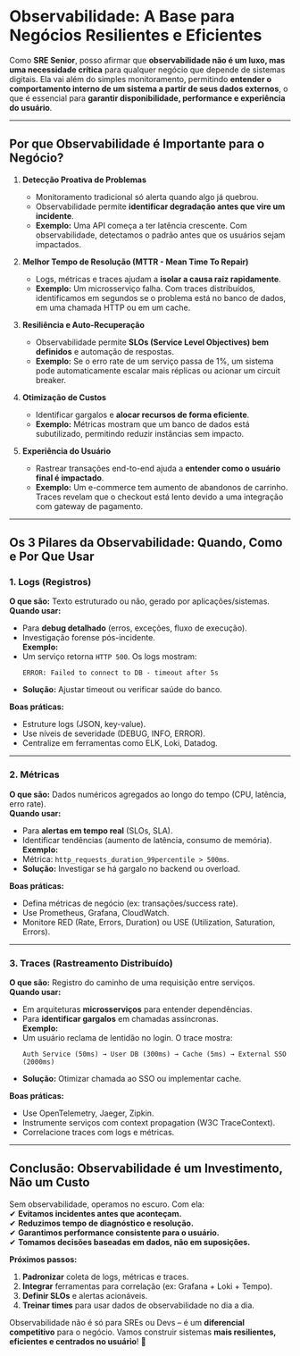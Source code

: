 # **Observabilidade: A Base para Negócios Resilientes e Eficientes**  

Como **SRE Senior**, posso afirmar que **observabilidade não é um luxo, mas uma necessidade crítica** para qualquer negócio que depende de sistemas digitais. Ela vai além do simples monitoramento, permitindo **entender o comportamento interno de um sistema a partir de seus dados externos**, o que é essencial para **garantir disponibilidade, performance e experiência do usuário**.  

---

## **Por que Observabilidade é Importante para o Negócio?**  

1. **Detecção Proativa de Problemas**  
   - Monitoramento tradicional só alerta quando algo já quebrou.  
   - Observabilidade permite **identificar degradação antes que vire um incidente**.  
   - **Exemplo:** Uma API começa a ter latência crescente. Com observabilidade, detectamos o padrão antes que os usuários sejam impactados.  

2. **Melhor Tempo de Resolução (MTTR - Mean Time To Repair)**  
   - Logs, métricas e traces ajudam a **isolar a causa raiz rapidamente**.  
   - **Exemplo:** Um microsserviço falha. Com traces distribuídos, identificamos em segundos se o problema está no banco de dados, em uma chamada HTTP ou em um cache.  

3. **Resiliência e Auto-Recuperação**  
   - Observabilidade permite **SLOs (Service Level Objectives) bem definidos** e automação de respostas.  
   - **Exemplo:** Se o erro rate de um serviço passa de 1%, um sistema pode automaticamente escalar mais réplicas ou acionar um circuit breaker.  

4. **Otimização de Custos**  
   - Identificar gargalos e **alocar recursos de forma eficiente**.  
   - **Exemplo:** Métricas mostram que um banco de dados está subutilizado, permitindo reduzir instâncias sem impacto.  

5. **Experiência do Usuário**  
   - Rastrear transações end-to-end ajuda a **entender como o usuário final é impactado**.  
   - **Exemplo:** Um e-commerce tem aumento de abandonos de carrinho. Traces revelam que o checkout está lento devido a uma integração com gateway de pagamento.  

---

## **Os 3 Pilares da Observabilidade: Quando, Como e Por Que Usar**  

### **1. Logs (Registros)**  
**O que são:** Texto estruturado ou não, gerado por aplicações/sistemas.  
**Quando usar:**  
   - Para **debug detalhado** (erros, exceções, fluxo de execução).  
   - Investigação forense pós-incidente.  
**Exemplo:**  
   - Um serviço retorna `HTTP 500`. Os logs mostram:  
     ```  
     ERROR: Failed to connect to DB - timeout after 5s  
     ```  
   - **Solução:** Ajustar timeout ou verificar saúde do banco.  

**Boas práticas:**  
   - Estruture logs (JSON, key-value).  
   - Use níveis de severidade (DEBUG, INFO, ERROR).  
   - Centralize em ferramentas como ELK, Loki, Datadog.  

---

### **2. Métricas**  
**O que são:** Dados numéricos agregados ao longo do tempo (CPU, latência, erro rate).  
**Quando usar:**  
   - Para **alertas em tempo real** (SLOs, SLA).  
   - Identificar tendências (aumento de latência, consumo de memória).  
**Exemplo:**  
   - Métrica: `http_requests_duration_99percentile > 500ms`.  
   - **Solução:** Investigar se há gargalo no backend ou overload.  

**Boas práticas:**  
   - Defina métricas de negócio (ex: transações/success rate).  
   - Use Prometheus, Grafana, CloudWatch.  
   - Monitore RED (Rate, Errors, Duration) ou USE (Utilization, Saturation, Errors).  

---

### **3. Traces (Rastreamento Distribuído)**  
**O que são:** Registro do caminho de uma requisição entre serviços.  
**Quando usar:**  
   - Em arquiteturas **microsserviços** para entender dependências.  
   - Para **identificar gargalos** em chamadas assíncronas.  
**Exemplo:**  
   - Um usuário reclama de lentidão no login. O trace mostra:  
     ```  
     Auth Service (50ms) → User DB (300ms) → Cache (5ms) → External SSO (2000ms)  
     ```  
   - **Solução:** Otimizar chamada ao SSO ou implementar cache.  

**Boas práticas:**  
   - Use OpenTelemetry, Jaeger, Zipkin.  
   - Instrumente serviços com context propagation (W3C TraceContext).  
   - Correlacione traces com logs e métricas.  

---

## **Conclusão: Observabilidade é um Investimento, Não um Custo**  

Sem observabilidade, operamos no escuro. Com ela:  
✔ **Evitamos incidentes antes que aconteçam.**  
✔ **Reduzimos tempo de diagnóstico e resolução.**  
✔ **Garantimos performance consistente para o usuário.**  
✔ **Tomamos decisões baseadas em dados, não em suposições.**  

**Próximos passos:**  
1. **Padronizar** coleta de logs, métricas e traces.  
2. **Integrar** ferramentas para correlação (ex: Grafana + Loki + Tempo).  
3. **Definir SLOs** e alertas acionáveis.  
4. **Treinar times** para usar dados de observabilidade no dia a dia.  

Observabilidade não é só para SREs ou Devs – é um **diferencial competitivo** para o negócio. Vamos construir sistemas **mais resilientes, eficientes e centrados no usuário**! 🚀
